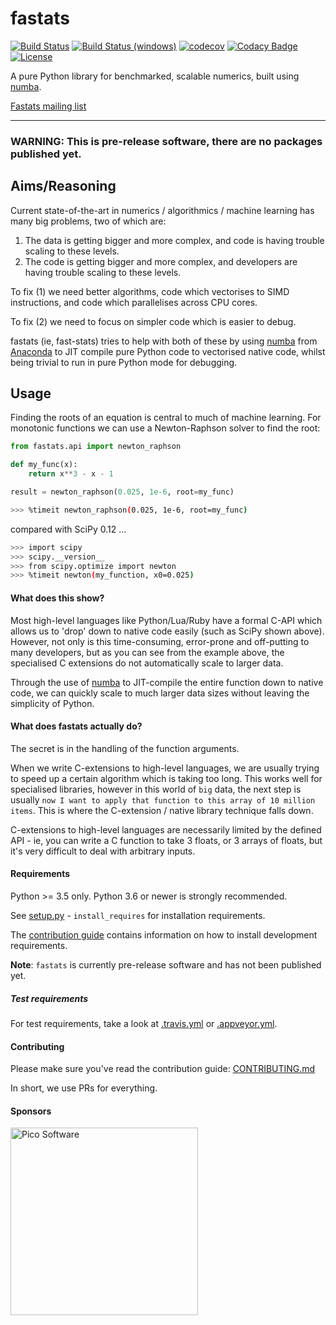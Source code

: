 # fastats
[![Build Status](https://travis-ci.org/fastats/fastats.svg?branch=master)](https://travis-ci.org/fastats/fastats)
[![Build Status (windows)](https://ci.appveyor.com/api/projects/status/9ufvyclit358sfb8/branch/master?svg=true)](https://ci.appveyor.com/project/pawroman/fastats/branch/master)
[![codecov](https://codecov.io/gh/fastats/fastats/branch/master/graph/badge.svg)](https://codecov.io/gh/fastats/fastats)
[![Codacy Badge](https://api.codacy.com/project/badge/Grade/2199521147834d58b9f0e8e155c97309)](https://www.codacy.com/app/dave.willmer/fastats?utm_source=github.com&amp;utm_medium=referral&amp;utm_content=fastats/fastats&amp;utm_campaign=Badge_Grade)
[![License](https://img.shields.io/badge/license-MIT-blue.svg)](https://opensource.org/licenses/MIT)

A pure Python library for benchmarked, scalable numerics, built using [numba](https://numba.pydata.org/).

[Fastats mailing list](https://groups.google.com/forum/#!forum/fastats)


---

### WARNING: **This is pre-release software, there are no packages published yet.**

## Aims/Reasoning


Current state-of-the-art in numerics / algorithmics / machine learning has many big problems, two of which are:

1. The data is getting bigger and more complex, and code is having trouble scaling to these levels.
2. The code is getting bigger and more complex, and developers are having trouble scaling to these levels.

To fix (1) we need better algorithms, code which vectorises to SIMD instructions, and code which parallelises across CPU cores.

To fix (2) we need to focus on simpler code which is easier to debug.

fastats (ie, fast-stats) tries to help with both of these by using [numba](https://numba.pydata.org/)
from [Anaconda](https://www.anaconda.com/) to JIT compile pure Python code to
vectorised native code, whilst being trivial to run in pure Python mode for debugging.

## Usage

Finding the roots of an equation is central to much of machine learning. For monotonic functions we can use a Newton-Raphson solver to find the root:

```python
from fastats.api import newton_raphson

def my_func(x):
    return x**3 - x - 1

result = newton_raphson(0.025, 1e-6, root=my_func)
```


```bash
>>> %timeit newton_raphson(0.025, 1e-6, root=my_func)

```

compared with SciPy 0.12 ...

 ```bash
 >>> import scipy
 >>> scipy.__version__
 >>> from scipy.optimize import newton
 >>> %timeit newton(my_function, x0=0.025)

 ```


#### What does this show?

Most high-level languages like Python/Lua/Ruby have a formal C-API which allows us to 'drop' down to native code easily (such as SciPy shown above). However, not only is this time-consuming, error-prone and off-putting to many developers, but as you can see from the example above, the specialised C extensions do not automatically scale to larger data.

Through the use of [numba](https://numba.pydata.org/) to JIT-compile the entire function down to native code, we can quickly scale to much larger data sizes without leaving the simplicity of Python.

#### What does fastats actually do?

The secret is in the handling of the function arguments.

When we write C-extensions to high-level languages, we are usually trying to speed up a certain algorithm which is taking too long. This works well for specialised libraries, however in this world of `big` data, the next step is usually `now I want to apply that function to this array of 10 million items`. This is where the C-extension / native library technique falls down.

C-extensions to high-level languages are necessarily limited by the defined API - ie, you can write a C function to take 3 floats, or 3 arrays of floats, but it's very difficult to deal with arbitrary inputs.

#### Requirements

Python >= 3.5 only.  Python 3.6 or newer is strongly recommended.

See [setup.py](setup.py) - `install_requires` for installation requirements.

The [contribution guide](.github/CONTRIBUTING.md) contains information on how to install
development requirements.

**Note**: `fastats` is currently pre-release software and has not been published yet.

##### Test requirements

For test requirements, take a look at [.travis.yml](.travis.yml) or [.appveyor.yml](.appveyor.yml).

#### Contributing

Please make sure you've read the contribution guide: [CONTRIBUTING.md](.github/CONTRIBUTING.md)

In short, we use PRs for everything.


#### Sponsors

<img src="http://pico-software.com/images/picosoftware.png" width="300" alt="Pico Software" title="Pico Software"/>
